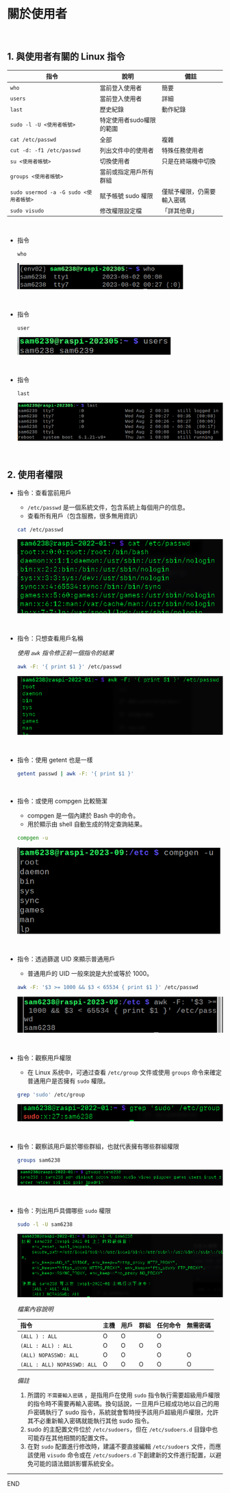 # 關於使用者

</br>

## 1. 與使用者有關的 Linux 指令

| 指令                                     | 說明                     | 備註                       |
| ---------------------------------------- | ------------------------ | -------------------------- |
| `who`                                  | 當前登入使用者           | 簡要                       |
| `users`                                | 當前登入使用者           | 詳細                       |
| `last`                                 | 歷史紀錄                 | 動作紀錄                   |
| `sudo -l -U <使用者帳號>`              | 特定使用者sudo權限的範圍 |                            |
| `cat /etc/passwd`                      | 全部                     | 複雜                       |
| `cut -d: -f1 /etc/passwd`              | 列出文件中的使用者       | 特殊任務使用者             |
| `su <使用者帳號>`                      | 切換使用者               | 只是在終端機中切換         |
| `groups <使用者帳號>`                  | 當前或指定用戶所有群組   |                            |
| `sudo usermod -a -G sudo <使用者帳號>` | 賦予帳號 sudo 權限       | 僅賦予權限，仍需要輸入密碼 |
| `sudo visudo`                          | 修改權限設定檔           | 「詳其他章」               |


</br>

- 指令

  ```
  who
  ```

  ![](images/img_302.png)

</br>

- 指令

  ```
  user
  ```

  ![](images/img_303.png)

</br>

- 指令

  ```
  last
  ```

  ![](images/img_304.png)

</br>

## 2. 使用者權限

- 指令：查看當前用戶
    - `/etc/passwd` 是一個系統文件，包含系統上每個用户的信息。
    - 查看所有用戶（包含服務，很多無用資訊）

  ```bash
  cat /etc/passwd
  ```

  ![](images/img_401.png)

</br>

- 指令：只想查看用戶名稱

    *使用 `awk` 指令修正前一個指令的結果*

  ```bash
  awk -F: '{ print $1 }' /etc/passwd
  ```

  ![](images/img_402.png)

</br>

- 指令：使用 getent  也是一樣
  ```bash
  getent passwd | awk -F: '{ print $1 }'
  ```

</br>

- 指令：或使用 compgen 比較簡潔
  - compgen 是一個內建於 Bash 中的命令。
  - 用於顯示由 shell 自動生成的特定查詢結果。
 
  ```bash
  compgen -u
  ```

  ![](images/img_404.png)

</br>

- 指令：透過篩選 UID 來顯示普通用戶
  - 普通用戶的 UID 一般來說是大於或等於 1000。 

  ```bash
  awk -F: '$3 >= 1000 && $3 < 65534 { print $1 }' /etc/passwd
  ```

  ![](images/img_405.png)

</br>

- 指令：觀察用戶權限
  - 在 Linux 系统中，可通过查看 `/etc/group` 文件或使用 `groups` 命令来確定普通用户是否擁有 `sudo` 權限。

  ```bash
  grep 'sudo' /etc/group
  ```

  ![](images/img_406.png)

</br>

- 指令：觀察該用戶屬於哪些群組，也就代表擁有哪些群組權限

  ```bash
  groups sam6238
  ```

  ![](images/img_409.png)

</br>

- 指令：列出用戶具備哪些 `sudo` 權限

  ```bash
  sudo -l -U sam6238
  ```

  ![](images/img_408.png)

  *檔案內容說明*

    | 指令                         | 主機  | 用戶  |群組  |任何命令  | 無需密碼  |
    | ---------------------------- | --- | --- | -- | ------- | ------ |
    | `(ALL ) : ALL`               |  O  |  O  |    |    O    |        |
    | `(ALL : ALL) : ALL`          |  O  |  O  |  O |    O    |        |
    | `(ALL) NOPASSWD: ALL`        |  O  |  O  |    |    O    |   O    |
    | `(ALL : ALL) NOPASSWD: ALL`  |  O  |  O  |  O |    O    |   O    |


  *備註*
  	1. 所謂的 `不需要輸入密碼` ，是指用戶在使用 `sudo` 指令執行需要超級用戶權限的指令時不需要再輸入密碼。換句話說，一旦用戶已經成功地以自己的用戶密碼執行了 sudo 指令，系統就會暫時授予該用戶超級用戶權限，允許其不必重新輸入密碼就能執行其他 sudo 指令。
	1. sudo 的主配置文件位於 `/etc/sudoers`，但在 `/etc/sudoers.d` 目錄中也可能存在其他相關的配置文件。
	2. 在對 `sudo` 配置進行修改時，建議不要直接編輯 `/etc/sudoers` 文件，而應該使用 `visudo` 命令或在 `/etc/sudoers.d` 下創建新的文件進行配置，以避免可能的語法錯誤影響系統安全。


---

END
